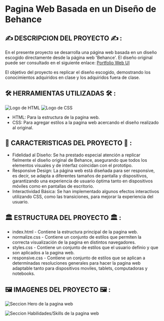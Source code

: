 # Pagina Web Basada en un Diseño de Behance

## ✍️ DESCRIPCION DEL PROYECTO ✍️ :

En el presente proyecto se desarrolla una página web basada en un diseño escogido directamente desde la página web 'Behance'. El diseño original puede ser consultado en el siguiente enlace:
[Portfolio Web UI](https://www.behance.net/gallery/192002791/Portfolio-Web-UI)

El objetivo del proyecto es replicar el diseño escogido, demostrando los conocimientos adquiridos en clase y los adquiridos fuera de clase.

## 🛠️ HERRAMIENTAS UTILIZADAS 🛠️ :

![Logo de HTML](https://www.iconninja.com/files/883/660/1019/html5-html-icon.png)
![Logo de CSS](https://www.iconninja.com/files/398/922/328/html5-coding-script-logo-js-css3-icon.png)
+ HTML: Para la estructura de la pagina web.
+ CSS: Para agregar estilos a la pagina web acercando el diseño realizado al original.

## 🌟 CARACTERISTICAS DEL PROYECTO 🌟 :
+ Fidelidad al Diseño: Se ha prestado especial atención a replicar fielmente el diseño original de Behance, asegurando que todos los elementos visuales y de interfaz coincidan con el prototipo.
+ Responsive Design: La página web está diseñada para ser responsive, es decir, se adapta a diferentes tamaños de pantalla y dispositivos, garantizando una experiencia de usuario óptima tanto en dispositivos móviles como en pantallas de escritorio.
+ Interactividad Básica: Se han implementado algunos efectos interactivos utilizando CSS, como las transiciones, para mejorar la experiencia del usuario.

## 🏛️ ESTRUCTURA DEL PROYECTO 🏛️ :

+ index.html - Contiene la estructura principal de la pagina web.
+ normalize.css - Contiene un conjunto de estilos que permiten la correcta visualización de la pagina en distintos navegadores.
+ styles.css - Contiene un conjunto de estilos que el usuario definio y que son aplicados a la pagina web.
+ responsive.css - Contiene un conjunto de estilos que se aplican a determinadas resoluciones generales para hacer la pagina web adaptable tanto para dispositivos moviles, tablets, computadoras y notebooks.

## 🖼️ IMAGENES DEL PROYECTO 🖼️ : 

![Seccion Hero de la pagina web](https://github.com/RPJunco/Portfolio-Personal/assets/109442443/2addc87b-dcdc-4bff-aae1-f9e92fc3fcd5)

![Seccion Habilidades/Skills de la pagina web](https://github.com/RPJunco/Portfolio-Personal/assets/109442443/bdfb335c-490d-4c51-aa32-363fce15cf97)



